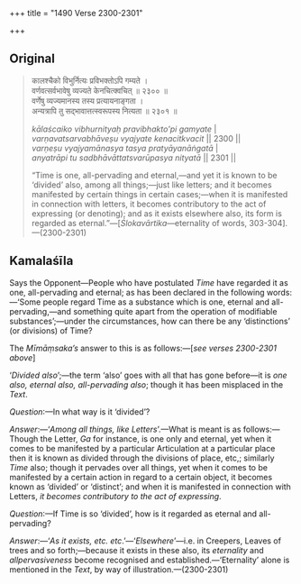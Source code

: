+++
title = "1490 Verse 2300-2301"

+++
## Original 
>
> कालश्चैको विभुर्नित्यः प्रविभक्तोऽपि गम्यते ।  
> वर्णवत्सर्वभावेषु व्यज्यते केनचित्क्वचित् ॥ २३०० ॥  
> वर्णेषु व्यज्यमानस्य तस्य प्रत्यायनाङ्गता ।  
> अन्यत्रापि तु सद्भावात्तत्स्वरूपस्य नित्यता ॥ २३०१ ॥ 
>
> *kālaścaiko vibhurnityaḥ pravibhakto'pi gamyate* \|  
> *varṇavatsarvabhāveṣu vyajyate kenacitkvacit* \|\| 2300 \|\|  
> *varṇeṣu vyajyamānasya tasya pratyāyanāṅgatā* \|  
> *anyatrāpi tu sadbhāvāttatsvarūpasya nityatā* \|\| 2301 \|\| 
>
> “Time is one, all-pervading and eternal,—and yet it is known to be ‘divided’ also, among all things;—just like letters; and it becomes manifested by certain things in certain cases;—when it is manifested in connection with letters, it becomes contributory to the act of expressing (or denoting); and as it exists elsewhere also, its form is regarded as eternal.”—[*Ślokavārtika*—eternality of words, 303-304].—(2300-2301)



## Kamalaśīla

Says the Opponent—People who have postulated *Time* have regarded it as one, all-pervading and eternal; as has been declared in the following words:—‘Some people regard Time as a substance which is one, eternal and all-pervading,—and something quite apart from the operation of modifiable substances’;—under the circumstances, how can there be any ‘distinctions’ (or divisions) of Time?

The *Mīmāṃsaka’s* answer to this is as follows:—[*see verses 2300-2301 above*]

‘*Divided also*’;—the term ‘also’ goes with all that has gone before—it is *one also, eternal also, all-pervading also*; though it has been misplaced in the *Text*.

*Question*:—In what way is it ‘divided’?

*Answer*:—‘*Among all things, like Letters*’.—What is meant is as follows:—Though the Letter, *Ga* for instance, is one only and eternal, yet when it comes to be manifested by a particular Articulation at a particular place then it is known as divided through the divisions of place, etc,; similarly *Time* also; though it pervades over all things, yet when it comes to be manifested by a certain action in regard to a certain object, it becomes known as ‘divided’ or ‘distinct’; and when it is manifested in connection with Letters, *it becomes contributory to the act of expressing*.

*Question*:—If Time is so ‘divided’, how is it regarded as eternal and all-pervading?

*Answer*:—‘*As it exists, etc. etc*.’—‘*Elsewhere*’—i.e. in Creepers, Leaves of trees and so forth;—because it exists in these also, its *eternality* and *allpervasiveness* become recognised and established.—‘Eternality’ alone is mentioned in the *Text*, by way of illustration.—(2300-2301)


